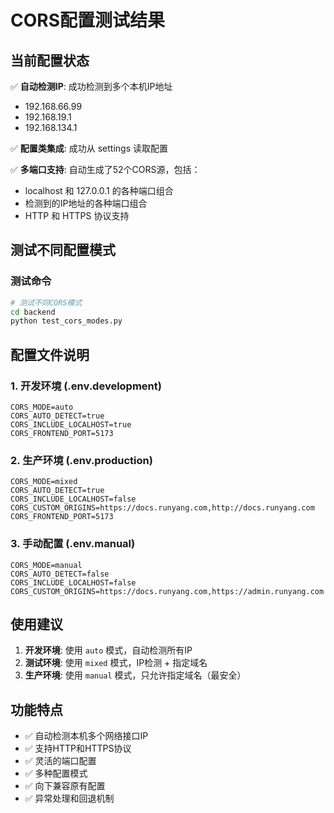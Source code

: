 # CORS配置测试结果

## 当前配置状态

✅ **自动检测IP**: 成功检测到多个本机IP地址
- 192.168.66.99
- 192.168.19.1  
- 192.168.134.1

✅ **配置类集成**: 成功从 settings 读取配置

✅ **多端口支持**: 自动生成了52个CORS源，包括：
- localhost 和 127.0.0.1 的各种端口组合
- 检测到的IP地址的各种端口组合
- HTTP 和 HTTPS 协议支持

## 测试不同配置模式

### 测试命令
```bash
# 测试不同CORS模式
cd backend
python test_cors_modes.py
```

## 配置文件说明

### 1. 开发环境 (.env.development)
```env
CORS_MODE=auto
CORS_AUTO_DETECT=true
CORS_INCLUDE_LOCALHOST=true
CORS_FRONTEND_PORT=5173
```

### 2. 生产环境 (.env.production)  
```env
CORS_MODE=mixed
CORS_AUTO_DETECT=true
CORS_INCLUDE_LOCALHOST=false
CORS_CUSTOM_ORIGINS=https://docs.runyang.com,http://docs.runyang.com
CORS_FRONTEND_PORT=5173
```

### 3. 手动配置 (.env.manual)
```env
CORS_MODE=manual
CORS_AUTO_DETECT=false
CORS_INCLUDE_LOCALHOST=false
CORS_CUSTOM_ORIGINS=https://docs.runyang.com,https://admin.runyang.com
```

## 使用建议

1. **开发环境**: 使用 `auto` 模式，自动检测所有IP
2. **测试环境**: 使用 `mixed` 模式，IP检测 + 指定域名
3. **生产环境**: 使用 `manual` 模式，只允许指定域名（最安全）

## 功能特点

- ✅ 自动检测本机多个网络接口IP
- ✅ 支持HTTP和HTTPS协议
- ✅ 灵活的端口配置
- ✅ 多种配置模式
- ✅ 向下兼容原有配置
- ✅ 异常处理和回退机制